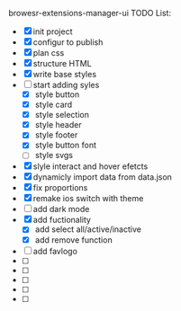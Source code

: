 browesr-extensions-manager-ui TODO List:

- [x] init project
- [x] configur to publish
- [x] plan css
- [x] structure HTML
- [x] write base styles
- [ ] start adding syles
  - [x] style button
  - [x] style card
  - [x] style selection
  - [x] style header
  - [x] style footer
  - [x] style button font
  - [ ] style svgs
- [x] slyle interact and hover efetcts
- [x] dynamicly import data from data.json
- [x] fix proportions
- [x] remake ios switch with theme
- [ ] add dark mode
- [x] add fuctionality
  - [x] add select all/active/inactive
  - [x] add remove function
- [ ] add favlogo
- [ ]
- [ ]
- [ ]
- [ ]
- [ ]
